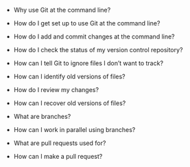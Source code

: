 - Why use Git at the command line?

- How do I get set up to use Git at the command line?

- How do I add and commit changes at the command line?
- How do I check the status of my version control repository?
- How can I tell Git to ignore files I don’t want to track?

- How can I identify old versions of files?
- How do I review my changes?
- How can I recover old versions of files?

- What are branches?
- How can I work in parallel using branches?

- What are pull requests used for?
- How can I make a pull request?
